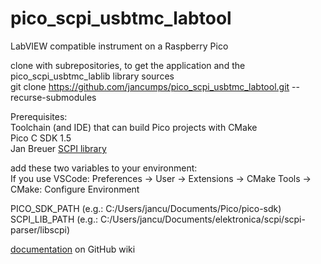 # pico_scpi_usbtmc_labtool
LabVIEW compatible instrument on a Raspberry Pico

clone with subrepositories, to get the application and the pico_scpi_usbtmc_lablib library sources  
git clone https://github.com/jancumps/pico_scpi_usbtmc_labtool.git  --recurse-submodules

Prerequisites:  
Toolchain (and IDE) that can build Pico projects with CMake  
Pico C SDK 1.5  
Jan Breuer [SCPI library](https://github.com/j123b567/scpi-parser)  

add these two variables to your environment:  
If you use VSCode: Preferences -> User -> Extensions -> CMake Tools -> CMake: Configure Environment

PICO_SDK_PATH (e.g.: C:/Users/jancu/Documents/Pico/pico-sdk)  
SCPI_LIB_PATH (e.g.: C:/Users/jancu/Documents/elektronica/scpi/scpi-parser/libscpi)



[documentation](https://github.com/jancumps/pico_scpi_usbtmc_labtool/wiki) on GitHub wiki
